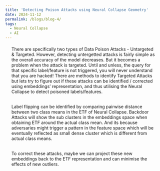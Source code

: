 ```yaml
---
title: 'Detecting Poison Attacks using Neural Collapse Geometry'
date: 2024-11-12
permalink: /blogs/blog-4/
tags:
  - Neural Collapse
  - AI
---
```

<div style="margin-left: 20px; margin-right: 20px; margin-top: 20px;">
There are specifically two types of Data Poison Attacks - Untargeted & Targeted. However, detecting untergetted attacks is fairly simple as the overall accuracy of the model decreases. But it becomes a problem when the attack is targeted. Until and unless, the query for that specific label/feature is not triggered, you will never understand that you are hacked! There are methods to identify Targeted Attacks but lets try to figure out if these attacks can be identified / corrected using embeddings’ representation, and thus utilising the Neural Collapse to detect poisoned labels/features.<br/><br/>

Label flipping can be identified by comparing pairwise distance between two class means in the ETF of Neural Collapse. Backdoor Attacks will show the sub clusters in the embeddings space when obtaining ETF around the actual class mean. And its because adversaries might trigger a pattern in the feature space which will be eventually reflected as small dense cluster which is different from actual class means.
<br/><br/>

To correct these attacks, maybe we can project these new embeddings back to the ETF representation and can minimise the effects of new outliers.


</div>
